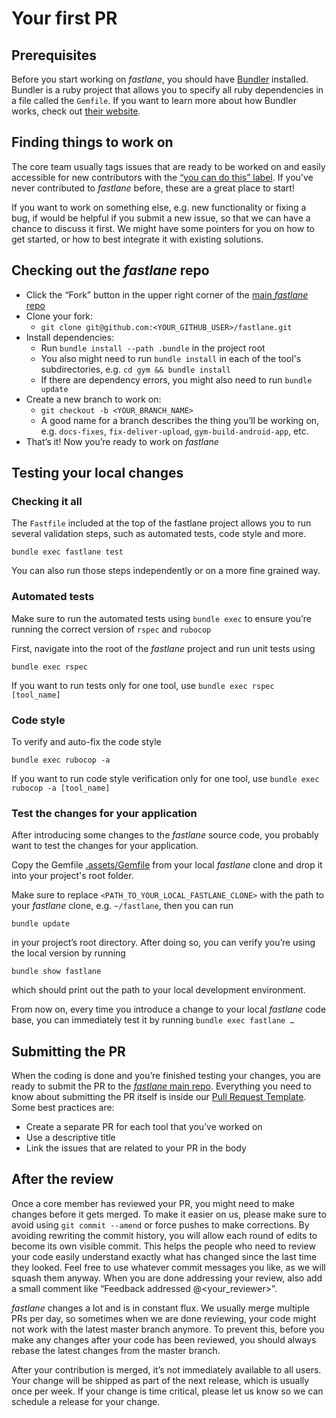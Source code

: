 # Your first PR

## Prerequisites

Before you start working on _fastlane_, you should have [Bundler][bundler] installed. Bundler is a ruby project that allows you to specify all ruby dependencies in a file called the `Gemfile`. If you want to learn more about how Bundler works, check out [their website][bundler help].

## Finding things to work on

The core team usually tags issues that are ready to be worked on and easily accessible for new contributors with the [“you can do this” label][you can do this]. If you’ve never contributed to _fastlane_ before, these are a great place to start!

If you want to work on something else, e.g. new functionality or fixing a bug, if would be helpful if you submit a new issue, so that we can have a chance to discuss it first. We might have some pointers for you on how to get started, or how to best integrate it with existing solutions.

## Checking out the _fastlane_ repo

- Click the “Fork” button in the upper right corner of the [main _fastlane_ repo][fastlane]
- Clone your fork:
  - `git clone git@github.com:<YOUR_GITHUB_USER>/fastlane.git`
- Install dependencies:
  - Run `bundle install --path .bundle` in the project root
  - You also might need to run `bundle install` in each of the tool's subdirectories, e.g. `cd gym && bundle install`
  - If there are dependency errors, you might also need to run `bundle update`
- Create a new branch to work on:
  - `git checkout -b <YOUR_BRANCH_NAME>`
  - A good name for a branch describes the thing you’ll be working on, e.g. `docs-fixes`, `fix-deliver-upload`, `gym-build-android-app`, etc.
- That’s it! Now you’re ready to work on _fastlane_

## Testing your local changes

### Checking it all

The `Fastfile` included at the top of the fastlane project allows you to run several validation steps, such as automated tests, code style and more.

```
bundle exec fastlane test
```

You can also run those steps independently or on a more fine grained way.

### Automated tests

Make sure to run the automated tests using `bundle exec` to ensure you’re running the correct version of `rspec` and `rubocop`

First, navigate into the root of the _fastlane_ project and run unit tests using

```
bundle exec rspec
```

If you want to run tests only for one tool, use `bundle exec rspec [tool_name]`

### Code style

To verify and auto-fix the code style

```
bundle exec rubocop -a
```

If you want to run code style verification only for one tool, use `bundle exec rubocop -a [tool_name]`

### Test the changes for your application

After introducing some changes to the _fastlane_ source code, you probably want to test the changes for your application.

Copy the Gemfile [.assets/Gemfile](.assets/Gemfile) from your local _fastlane_ clone and drop it into your project's root folder.

Make sure to replace `<PATH_TO_YOUR_LOCAL_FASTLANE_CLONE>` with the path to your _fastlane_ clone, e.g. `~/fastlane`, then you can run
```
bundle update
```
in your project’s root directory. After doing so, you can verify you’re using the local version by running

```
bundle show fastlane
```

which should print out the path to your local development environment.

From now on, every time you introduce a change to your local _fastlane_ code base, you can immediately test it by running `bundle exec fastlane …`

## Submitting the PR

When the coding is done and you’re finished testing your changes, you are ready to submit the PR to the [_fastlane_ main repo][fastlane]. Everything you need to know about submitting the PR itself is inside our [Pull Request Template][pr template]. Some best practices are:

- Create a separate PR for each tool that you’ve worked on
- Use a descriptive title
- Link the issues that are related to your PR in the body

## After the review

Once a core member has reviewed your PR, you might need to make changes before it gets merged. To make it easier on us, please make sure to avoid using `git commit --amend` or force pushes to make corrections. By avoiding rewriting the commit history, you will allow each round of edits to become its own visible commit. This helps the people who need to review your code easily understand exactly what has changed since the last time they looked. Feel free to use whatever commit messages you like, as we will squash them anyway. When you are done addressing your review, also add a small comment like “Feedback addressed @<your_reviewer>”.

_fastlane_ changes a lot and is in constant flux. We usually merge multiple PRs per day, so sometimes when we are done reviewing, your code might not work with the latest master branch anymore. To prevent this, before you make any changes after your code has been reviewed, you should always rebase the latest changes from the master branch.

After your contribution is merged, it’s not immediately available to all users. Your change will be shipped as part of the next release, which is usually once per week. If your change is time critical, please let us know so we can schedule a release for your change.

<!-- Links -->
[you can do this]: https://github.com/fastlane/fastlane/issues?utf8=✓&q=is%3Aopen%20is%3Aissue%20label%3A%22you%20can%20do%20this%22%20
[fastlane]: https://github.com/fastlane/fastlane
[pr template]: .github/PULL_REQUEST_TEMPLATE.md
[bundler]: https://bundler.io
[bundler help]: https://bundler.io/v1.12/#getting-started
